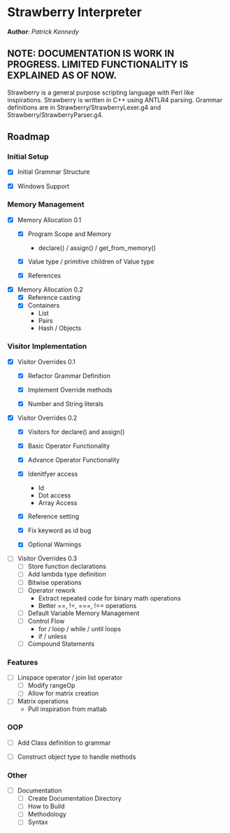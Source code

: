 # Strawberry Interpreter
**Author**: _Patrick Kennedy_

## NOTE: DOCUMENTATION IS WORK IN PROGRESS. LIMITED FUNCTIONALITY IS EXPLAINED AS OF NOW.

Strawberry is a general purpose scripting language with Perl like inspirations.
Strawberry is written in C++ using ANTLR4 parsing. Grammar definitions are in 
Strawberry/StrawberryLexer.g4 and Strawberry/StrawberryParser.g4.

## Roadmap

### Initial Setup
- [x] Initial Grammar Structure


- [x] Windows Support

### Memory Management

- [x] Memory Allocation 0.1
    - [x] Program Scope and Memory
        - declare() / assign() / get_from_memory()
    - [x] Value type / primitive children of Value type
    - [x] References


- [x] Memory Allocation 0.2
    - [x] Reference casting
    - [x] Containers
        - List
        - Pairs
        - Hash / Objects

### Visitor Implementation

- [x] Visitor Overrides 0.1
    - [x] Refactor Grammar Definition
    - [x] Implement Override methods
    - [x] Number and String literals


- [x] Visitor Overrides 0.2
    - [x] Visitors for declare() and assign()
    - [x] Basic Operator Functionality
    - [x] Advance Operator Functionality
    - [x] Idenitfyer access
        - Id
        - Dot access
        - Array Access
    - [x] Reference setting
    - [x] Fix keyword as id bug
    - [x] Optional Warnings


- [ ] Visitor Overrides 0.3
    - [ ] Store function declarations
    - [ ] Add lambda type definition
    - [ ] Bitwise operations
    - [ ] Operator rework
      - Extract repeated code for binary math operations
      - Better ==, !=, ===, !== operations
    - [ ] Default Variable Memory Management
    - [ ] Control Flow
        - for / loop / while / until loops
        - if / unless
    - [ ] Compound Statements

### Features
- [ ] Linspace operator / join list operator
  - [ ] Modify rangeOp
  - [ ] Allow for matrix creation
- [ ] Matrix operations
  - Pull inspiration from matlab

### OOP
- [ ] Add Class definition to grammar
- [ ] Construct object type to handle methods


### Other
- [ ] Documentation
    - [ ] Create Documentation Directory
    - [ ] How to Build
    - [ ] Methodology
    - [ ] Syntax